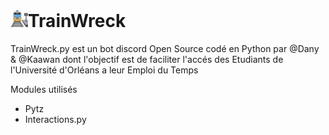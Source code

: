 # <svg xmlns="http://www.w3.org/2000/svg" viewBox="0 0 36 36" width="1em"><path fill="#A7A9AC" d="M0 36h28l-9.625-17h-8.75z"/><path fill="#58595B" d="M2.625 36h22.75l-8.75-17h-5.25z"/><path fill="#808285" d="M5.25 36h17.5l-7.875-17h-1.75z"/><path fill="#A7A9AC" d="M24 35c0 .553-.447 1-1 1H5c-.552 0-1-.447-1-1 0-.553.448-1 1-1h18c.553 0 1 .447 1 1zm-2-4c0 .553-.447 1-1 1H7c-.552 0-1-.447-1-1 0-.553.448-1 1-1h14c.553 0 1 .447 1 1zm-2-4c0 .553-.447 1-1 1H9c-.552 0-1-.447-1-1 0-.553.448-1 1-1h10c.553 0 1 .447 1 1z"/><path fill="#58595B" d="M6.896 23.82C7.88 25.046 9.186 26 10.5 26h7c1.313 0 2.62-.955 3.604-2.18l-2.23-3.938C17.685 19.979 16.119 20 14 20c-2.157 0-3.74.023-4.937-.008L6.896 23.82z"/><path fill="#414042" d="M15 3c0 .552-.448 1-1 1s-1-.448-1-1V2c0-.552.448-1 1-1s1 .448 1 1v1z"/><path fill="#6D6E71" d="M18 5c0 1.104-.896 2-2 2h-4c-1.104 0-2-.896-2-2s.896-2 2-2h4c1.104 0 2 .896 2 2z"/><path fill="#D1D3D4" d="M23 18c0 2.209-3.412 5-5.4 5h-7.2C8.412 23 5 20.209 5 18V8c0-2.209 1.612-4 3.6-4h10.8C21.388 4 23 5.791 23 8v10z"/><path fill="#808285" d="M21 16c0 2.209-1.791 4-4 4h-6c-2.209 0-4-1.791-4-4v-5c0-2.209 1.791-3 4-3h6c2.209 0 4 .791 4 3v5z"/><path fill="#55ACEE" d="M11 15h6c2.209 0 4-1.791 4-4v-1H7v1c0 2.209 1.791 4 4 4z"/><path fill="#D8A74C" d="M14 20c-6.3 0-7.878-1.801-9-3.242V18c0 2.209 2.7 6 5.4 6h7.2c2.7 0 5.4-3.791 5.4-6v-1.891C21.879 17.839 20.3 20 14 20z"/><path fill="#FFD983" d="M11 17.5c0 .828-.672 1.5-1.5 1.5-.829 0-1.5-.672-1.5-1.5 0-.829.671-1.5 1.5-1.5.828 0 1.5.671 1.5 1.5zm9 0c0 .828-.672 1.5-1.5 1.5s-1.5-.672-1.5-1.5c0-.829.672-1.5 1.5-1.5s1.5.671 1.5 1.5z"/><path fill="#292F33" d="M21 10V8c0-1.104-.896-2-2-2H9c-1.104 0-2 .896-2 2v2h14z"/><path fill="#6D6E71" d="M17 8c0 .552-.447 1-1 1h-4c-.552 0-1-.448-1-1s.448-1 1-1h4c.553 0 1 .448 1 1z"/><path fill="#58595B" d="M23 22.94L32 36h4v-5h-4l-9-10z"/><path fill="#A7A9AC" d="M36 31V21H23l9 10z"/><path fill="#6D6E71" d="M33 24c0 1 0 1-1 1s-1 0-1-1V13c0-.552.447-1 1-1 .553 0 1 .448 1 1v11z"/><path fill="#939598" d="M33 17c0 1 0 1-1 1s-1 0-1-1v-7c0-.552.447-1 1-1 .553 0 1 .448 1 1v7z"/><path fill="#58595B" d="M36 11c0 1.104-.896 2-2 2h-4c-1.104 0-2-.896-2-2V9c0-1.104.896-2 2-2h4c1.104 0 2 .896 2 2v2z"/><path fill="#939598" d="M34 10c0 .552-.447 1-1 1h-2c-.553 0-1-.448-1-1s.447-1 1-1h2c.553 0 1 .448 1 1z"/></svg>TrainWreck

TrainWreck.py est un bot discord Open Source codé en Python par @Dany & @Kaawan dont l'objectif est de faciliter l'accés des Etudiants de l'Université d'Orléans a leur Emploi du Temps

Modules utilisés
- Pytz
- Interactions.py